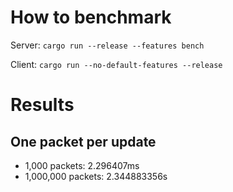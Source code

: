 # How to benchmark

Server: `cargo run --release --features bench`

Client: `cargo run --no-default-features --release`

# Results

## One packet per update

-   1,000 packets: 2.296407ms
-   1,000,000 packets: 2.344883356s
